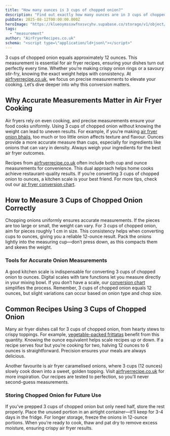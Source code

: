 ```yaml
---
title: "How many ounces is 3 cups of chopped onion?"
description: "Find out exactly how many ounces are in 3 cups of chopped onion for perfect air fryer recipes every time. Includes UK conversions!"
pubDate: 2025-08-12T00:00:00.000Z
heroImage: "https://klueoymssxwfnxsvcyhv.supabase.co/storage/v1/object/public/md/how-many-ounces-is-3-cups-of-chopped-onion-a36fdff8.webp"
tags:
  - "measurement"
author: "AirFryerRecipes.co.uk"
schema: "<script type=\"application/ld+json\"></script>"
---
```


<p>3 cups of chopped onion equals approximately 12 ounces. This measurement is essential for air fryer recipes, ensuring your dishes turn out perfectly every time. Whether you’re making crispy onion rings or a savoury stir-fry, knowing the exact weight helps with consistency. At <a href=https://www.airfryerrecipe.co.uk/>airfryerrecipe.co.uk</a>, we focus on precise measurements to elevate your cooking. Let’s dive deeper into why this conversion matters.</p>

<h2>Why Accurate Measurements Matter in Air Fryer Cooking</h2>
<p>Air fryers rely on even cooking, and precise measurements ensure your food cooks uniformly. Using 3 cups of chopped onion without knowing the weight can lead to uneven results. For example, if you’re making <a href=https://www.airfryerrecipe.co.uk/recipes>air fryer onion bhajis</a>, too much or too little onion affects texture and flavour. Ounces provide a more accurate measure than cups, especially for ingredients like onions that can vary in density. Always weigh your ingredients for the best air fryer outcomes.</p>

<p>Recipes from <a href=https://www.airfryerrecipe.co.uk/>airfryerrecipe.co.uk</a> often include both cup and ounce measurements for convenience. This dual approach helps home cooks achieve restaurant-quality results. If you’re converting 3 cups of chopped onion to ounces, a kitchen scale is your best friend. For more tips, check out our <a href=https://www.airfryerrecipe.co.uk/air-fryer-conversion-chart>air fryer conversion chart</a>.</p>

<h2>How to Measure 3 Cups of Chopped Onion Correctly</h2>
<p>Chopping onions uniformly ensures accurate measurements. If the pieces are too large or small, the weight can vary. For 3 cups of chopped onion, aim for pieces roughly 1 cm in size. This consistency helps when converting cups to ounces, giving you a reliable 12-ounce result. Pack the onions lightly into the measuring cup—don’t press down, as this compacts them and skews the weight.</p>

<h3>Tools for Accurate Onion Measurements</h3>
<p>A good kitchen scale is indispensable for converting 3 cups of chopped onion to ounces. Digital scales with tare functions let you measure directly in your mixing bowl. If you don’t have a scale, our <a href=https://www.airfryerrecipe.co.uk/air-fryer-conversion-chart>conversion chart</a> simplifies the process. Remember, 3 cups of chopped onion equals 12 ounces, but slight variations can occur based on onion type and chop size.</p>

<h2>Common Recipes Using 3 Cups of Chopped Onion</h2>
<p>Many air fryer dishes call for 3 cups of chopped onion, from hearty stews to crispy toppings. For example, <a href=https://www.airfryerrecipe.co.uk/recipe-category/vegetables>vegetable-packed frittatas</a> benefit from this quantity. Knowing the ounce equivalent helps scale recipes up or down. If a recipe serves four but you’re cooking for two, halving 12 ounces to 6 ounces is straightforward. Precision ensures your meals are always delicious.</p>

<p>Another favourite is air fryer caramelised onions, where 3 cups (12 ounces) slowly cook down into a sweet, golden topping. Visit <a href=https://www.airfryerrecipe.co.uk/>airfryerrecipe.co.uk</a> for more inspiration. Our recipes are tested to perfection, so you’ll never second-guess measurements.</p>

<h3>Storing Chopped Onion for Future Use</h3>
<p>If you’ve prepped 3 cups of chopped onion but only need half, store the rest properly. Place the unused portion in an airtight container—it’ll keep for 3-4 days in the fridge. For longer storage, freeze the onions in 12-ounce portions. When you’re ready to cook, thaw and pat dry to remove excess moisture, ensuring crispy air fryer results.</p>